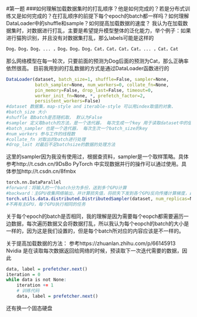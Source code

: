 #第一题
###如何理解加载数据集时的打乱顺序？他是如何完成的？若是分布式训练又是如何完成的？在打乱顺序的前提下每个epoch的batch都一样吗？如何理解DataLoader中的shuffle和sample？如何提高加载数据的速度？
我认为在加载数据集时，对数据进行打乱，主要是希望提升模型整体的泛化能力，举个例子：如果进行猫狗识别，并且没有对数据集打乱，那么labels可能是这样的
```r
Dog，Dog，Dog，... ，Dog，Dog，Dog，Cat，Cat，Cat，Cat，... ，Cat，Cat
```
那么网络模型在每一轮次，只要前面的预测为Dog后面的预测为Cat，那么正确率依然很高。
目前我用到的打乱数据的方式是通过DataLoader函数进行的
```r
DataLoader(dataset, batch_size=1, shuffle=False, sampler=None,
           batch_sampler=None, num_workers=0, collate_fn=None,
           pin_memory=False, drop_last=False, timeout=0,
           worker_init_fn=None, *, prefetch_factor=2,
           persistent_workers=False)
#dataset 数据集，map-style and iterable-style 可以用index取值的对象、
#batch_size 大小
#shuffle 取batch是否随机取， 默认为False
#sampler 定义取batch的方法，是一个迭代器， 每次生成一个key 用于读取dataset中的值
#batch_sampler 也是一个迭代器， 每次生次一个batch_size的key
#num_workers 参与工作的线程数
#collate_fn 对取出的batch进行处理
#drop_last 对最后不足batchsize的数据的处理方法

```
这里的sampler因为我没有使用过，根据查资料，sampler是一个取样策略。具体参考http://t.csdn.cn/9DsBo
PyTorch 中实现数据并行的操作可以通过使用。具体参加http://t.csdn.cn/8fmbx
```r
torch.nn.DataParallel
#forward：将输入的一个batch分为多份，送到多个GPU计算
#backward：主GPU收集网络输出，并计算损失值，将损失下发到各个GPU反向传播计算梯度，最后在主GPU上更新模型参数
torch.utils.data.distributed.DistributedSampler(dataset, num_replicas=None, rank=None)
#不再有主GPU，每个GPU执行相同的任务
```
关于每个epoch的batch是否相同，我的理解是因为需要每个eopch都需要遍历一边数据，每次遍历数据又会将数据打乱，所以我认为每个eopch的batch的大小是一样的，因为这是我们设置的，但是每个batch所对应的内容应该是不一样的。

关于提高加载数据的方法：
参考https://zhuanlan.zhihu.com/p/66145913
Nvidia 是在读取每次数据返回给网络的时候，预读取下一次迭代需要的数据，因此
```r
data, label = prefetcher.next()
iteration = 0
while data is not None:
    iteration += 1
    # 训练代码
    data, label = prefetcher.next()
```
还有换一个固态硬盘